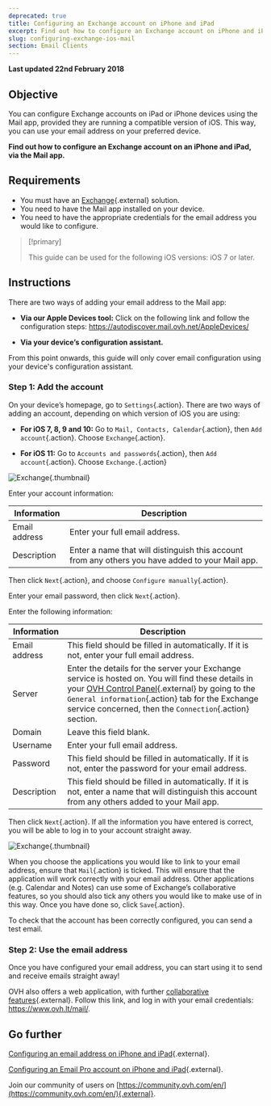 ```yaml
---
deprecated: true
title: Configuring an Exchange account on iPhone and iPad
excerpt: Find out how to configure an Exchange account on iPhone and iPad, via the Mail app
slug: configuring-exchange-ios-mail
section: Email Clients
---
```


**Last updated 22nd February 2018**

## Objective

You can configure Exchange accounts on iPad or iPhone devices using the Mail app, provided they are running a compatible version of iOS. This way, you can use your email address on your preferred device.

**Find out how to configure an Exchange account on an iPhone and iPad, via the Mail app.**

## Requirements

- You must have an [Exchange](https://www.ovh.co.uk/emails/){.external} solution.
- You need to have the Mail app installed on your device.
- You need to have the appropriate credentials for the email address you would like to configure.

> [!primary]
>
> This guide can be used for the following iOS versions: iOS 7 or later.
>

## Instructions

There are two ways of adding your email address to the Mail app:

- **Via our Apple Devices tool:** Click on the following link and follow the configuration steps: <https://autodiscover.mail.ovh.net/AppleDevices/>

- **Via your device’s configuration assistant.**

From this point onwards, this guide will only cover email configuration using your device's configuration assistant.

### Step 1: Add the account

On your device’s homepage, go to `Settings`{.action}. There are two ways of adding an account, depending on which version of iOS you are using:

- **For iOS 7, 8, 9 and 10:** Go to `Mail, Contacts, Calendar`{.action}, then `Add account`{.action}. Choose `Exchange`{.action}.

- **For iOS 11:** Go to `Accounts and passwords`{.action}, then `Add account`{.action}. Choose `Exchange.`{.action}

![Exchange](images/configuration-mail-exchange-ios-step1.png){.thumbnail}

Enter your account information:

|Information|Description|
|---|---|
|Email address|Enter your full email address.|
|Description|Enter a name that will distinguish this account from any others you have added to your Mail app.|

Then click `Next`{.action}, and choose `Configure manually`{.action}.

Enter your email password, then click `Next`{.action}.

Enter the following information:

|Information|Description|
|---|---|
|Email address|This field should be filled in automatically. If it is not, enter your full email address.|
|Server|Enter the details for the server your Exchange service is hosted on. You will find these details in your [OVH Control Panel](https://www.ovh.com/auth/?action=gotomanager){.external} by going to the `General information`{.action} tab for the Exchange service concerned, then the `Connection`{.action} section.|
|Domain|Leave this field blank.|
|Username|Enter your full email address.|  
|Password|This field should be filled in automatically. If it is not, enter the password for your email address.|
|Description|This field should be filled in automatically. If it is not, enter a name that will distinguish this account from any others added to your Mail app.|

Then click `Next`{.action}. If all the information you have entered is correct, you will be able to log in to your account straight away.

![Exchange](images/configuration-mail-exchange-ios-step2.png){.thumbnail}

When you choose the applications you would like to link to your email address, ensure that `Mail`{.action} is ticked. This will ensure that the application will work correctly with your email address. Other applications (e.g. Calendar and Notes) can use some of Exchange’s collaborative features, so you should also tick any others you would like to make use of in this way. Once you have done so, click `Save`{.action}.

To check that the account has been correctly configured, you can send a test email.

### Step 2: Use the email address

Once you have configured your email address, you can start using it to send and receive emails straight away!

OVH also offers a web application, with further [collaborative features](https://www.ovh.co.uk/emails/){.external}. Follow this link, and log in with your email credentials: <https://www.ovh.lt/mail/>.

## Go further

[Configuring an email address on iPhone and iPad](https://docs.ovh.com/gb/en/emails/email_hosting_iphone_ios_91_configuration/){.external}.

[Configuring an Email Pro account on iPhone and iPad](https://docs.ovh.com/gb/en/emails-pro/iphone-configuration/){.external}.

Join our community of users on [https://community.ovh.com/en/](https://community.ovh.com/en/){.external}.